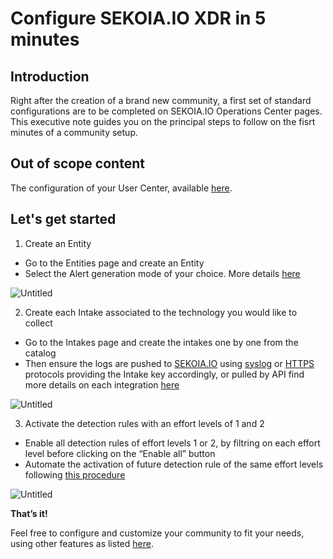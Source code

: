 # Configure SEKOIA.IO XDR in 5 minutes

## Introduction

Right after the creation of a brand new community, a first set of standard configurations are to be completed on SEKOIA.IO Operations Center pages. This executive note guides you on the principal steps to follow on the fisrt minutes of a community setup. 

## Out of scope content 

The configuration of your User Center, available [here](https://docs.sekoia.io/getting_started/).

## Let's get started

1. Create an Entity

- Go to the Entities page and create an Entity
- Select the Alert generation mode of your choice. More details [here](https://docs.sekoia.io/xdr/features/collect/entities/)

![Untitled](https://s3-us-west-2.amazonaws.com/secure.notion-static.com/0e0edb32-607d-4a0f-88aa-67687e9b3f5c/Untitled.png)

2. Create each Intake associated to the technology you would like to collect

- Go to the Intakes page and create the intakes one by one from the catalog
- Then ensure the logs are pushed to [SEKOIA.IO](http://SEKOIA.IO) using [syslog](https://docs.sekoia.io/xdr/features/collect/ingestion_methods/rsyslog/) or [HTTPS](https://docs.sekoia.io/xdr/features/collect/ingestion_methods/https/) protocols providing the Intake key accordingly, or pulled by API find more details on each integration [here](https://docs.sekoia.io/xdr/features/collect/integrations/)

![Untitled](https://s3-us-west-2.amazonaws.com/secure.notion-static.com/e802b9ae-29fd-4a58-bf8e-e255fc4a5974/Untitled.png)

3. Activate the detection rules with an effort levels of 1 and 2

- Enable all detection rules of effort levels 1 or 2, by filtring on each effort level before clicking on the “Enable all” button
- Automate the activation of future detection rule of the same effort levels following [this procedure](https://docs.sekoia.io/xdr/features/detect/rules_catalog/#enable-new-rules)

![Untitled](https://s3-us-west-2.amazonaws.com/secure.notion-static.com/6ca3b5de-d7e0-46c4-931d-fc1454632d64/Untitled.png)

**That’s it!**

Feel free to configure and customize your community to fit your needs, using other features as listed [here](https://docs.sekoia.io/xdr/).
